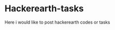# Hackerearth-tasks
Here i would like to post hackerearth codes or tasks
<PUSH YOURSELF BECAUSE NO ONE ESLE IS GOING TO DO FOR IT>
